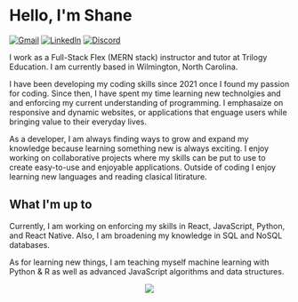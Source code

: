 # Hello, I'm Shane
[![Gmail](https://img.shields.io/badge/Gmail-D14836?style=for-the-badge&logo=gmail&logoColor=white)](mailto:shanepurgason.98@gmail.com)
[![LinkedIn](https://img.shields.io/badge/LinkedIn-0077B5?style=for-the-badge&logo=linkedin&logoColor=white)](https://www.linkedin.com/in/shane-purgason)
[![Discord](https://img.shields.io/badge/Discord-7289DA?style=for-the-badge&logo=discord&logoColor=white)](https://discordapp.com/users/382773673884516354)

I work as a Full-Stack Flex (MERN stack) instructor and tutor at Trilogy Education. I am currently based in Wilmington, North Carolina.

I have been developing my coding skills since 2021 once I found my passion for coding. Since then, I have spent my time learning new technolgies and and enforcing my current understanding of programming. I emphasaize on responsive and dynamic websites, or applications that enguage users while bringing value to their everyday lives. 

As a developer, I am always finding ways to grow and expand my knowledge because learning something new is always exciting. I enjoy working on collaborative projects where my skills can be put to use to create easy-to-use and enjoyable applications. Outside of coding I enjoy learning new languages and reading clasical litirature.

## What I'm up to
Currently, I am working on enforcing my skills in React, JavaScript, Python, and React Native. Also, I am broadening my knowledge in SQL and NoSQL databases. 

As for learning new things, I am teaching myself machine learning with Python & R as well as advanced JavaScript algorithms and data structures. 

<div align="center">
  <img src="https://github-readme-stats.vercel.app/api?username=spurgason&theme=react">
</div>
